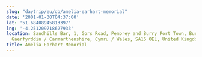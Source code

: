 ```yaml
---
slug: "daytrip/eu/gb/amelia-earhart-memorial"
date: '2001-01-30T04:37:00'
lat: '51.68408945813397'
lng: '-4.251209718627933'
location: Sandhills Bar, 1, Gors Road, Pembrey and Burry Port Town, Burry Port, Sir
  Gaerfyrddin / Carmarthenshire, Cymru / Wales, SA16 0EL, United Kingdom
title: Amelia Earhart Memorial
---
```



